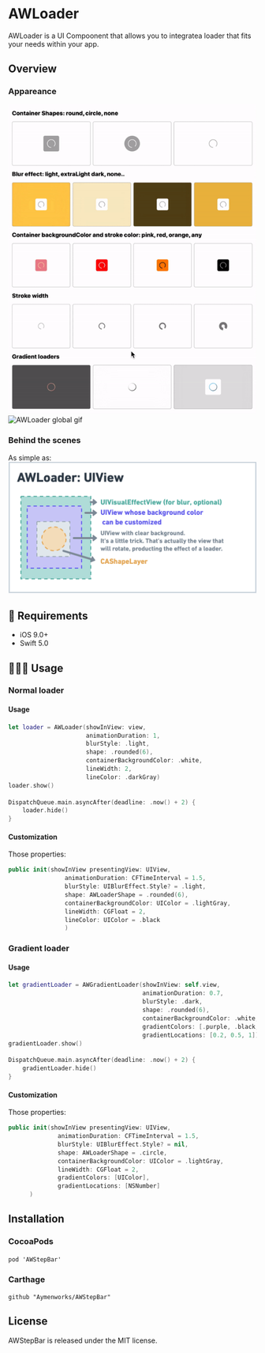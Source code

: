# AWLoader
 
AWLoader is a UI  Compoonent that allows you to integratea loader that fits your needs within your app.

## Overview

### Appareance

![AWLoader all gif](./AWLoader-all.gif)
![AWLoader global gif](./AWLoader-view.gif)

###  Behind the scenes

As simple as:
![Whimsical AWLoader](./AWLoaderWhimsical.png)

## 🔶 Requirements

- iOS 9.0+
- Swift 5.0

## 👨🏻‍💻 Usage

### Normal loader

#### Usage
```swift
let loader = AWLoader(showInView: view,
                      animationDuration: 1,
                      blurStyle: .light,
                      shape: .rounded(6),
                      containerBackgroundColor: .white,
                      lineWidth: 2,
                      lineColor: .darkGray)
loader.show()

DispatchQueue.main.asyncAfter(deadline: .now() + 2) {
    loader.hide()
}
```

#### Customization

Those properties:
```swift
public init(showInView presentingView: UIView,
                animationDuration: CFTimeInterval = 1.5,
                blurStyle: UIBlurEffect.Style? = .light,
                shape: AWLoaderShape = .rounded(6),
                containerBackgroundColor: UIColor = .lightGray,
                lineWidth: CGFloat = 2,
                lineColor: UIColor = .black
                )
```

### Gradient loader

#### Usage
```swift
let gradientLoader = AWGradientLoader(showInView: self.view,
                                      animationDuration: 0.7,
                                      blurStyle: .dark,
                                      shape: .rounded(6),
                                      containerBackgroundColor: .white,
                                      gradientColors: [.purple, .black, .purple],
                                      gradientLocations: [0.2, 0.5, 1])
gradientLoader.show()

DispatchQueue.main.asyncAfter(deadline: .now() + 2) {
    gradientLoader.hide()
}
```

#### Customization

Those properties:
```swift
public init(showInView presentingView: UIView,
              animationDuration: CFTimeInterval = 1.5,
              blurStyle: UIBlurEffect.Style? = nil,
              shape: AWLoaderShape = .circle,
              containerBackgroundColor: UIColor = .lightGray,
              lineWidth: CGFloat = 2,
              gradientColors: [UIColor],
              gradientLocations: [NSNumber]
      )
```

## Installation

### CocoaPods

```pod 'AWStepBar'```

### Carthage

```github "Aymenworks/AWStepBar"```


## License

AWStepBar is released under the MIT license.
